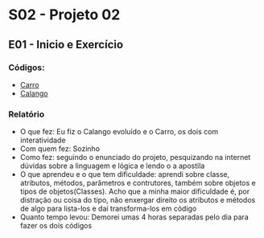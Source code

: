 # S02 - Projeto 02

## E01 - Inicio e Exercício
### Códigos: 
- [Carro](Carro.java)
- [Calango](Calango.java)

### **Relatório**
- O que fez: Eu fiz o Calango evoluído e o Carro, os dois com interatividade
- Com quem fez: Sozinho
- Como fez: seguindo o enunciado do projeto, pesquizando na internet dúvidas sobre a linguagem e lógica e lendo o a apostila
- O que aprendeu e o que tem dificuldade: aprendi sobre classe, atributos, métodos, parâmetros e contrutores, também sobre objetos e tipos de objetos(Classes). Acho que a minha maior dificuldade é, por distração ou coisa do tipo, não enxergar direito os atributos e métodos de algo para lista-los e daí transforma-los em código
- Quanto tempo levou: Demorei umas 4 horas separadas pelo dia para fazer os dois códigos